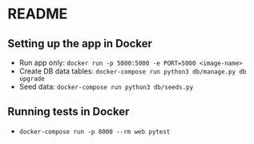 # README #

## Setting up the app  in Docker
* Run app only: `docker run -p 5000:5000 -e PORT=5000 <image-name>`
* Create DB data tables: `docker-compose run python3 db/manage.py db upgrade`
* Seed data: `docker-compose run python3 db/seeds.py`

## Running tests in Docker
* `docker-compose run -p 8000 --rm web pytest`
